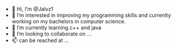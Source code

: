 - 👋 Hi, I’m @Jalvz1
- 👀 I’m interested in improving my programming skills and currenlty working on my bachelors in computer science.
- 🌱 I’m currently learning c++ and java
- 💞️ I’m looking to collaborate on ...
- 📫 can be reached at ...

<!---
Jalvz1/Jalvz1 is a ✨ special ✨ repository because its `README.md` (this file) appears on your GitHub profile.
You can click the Preview link to take a look at your changes.
--->
